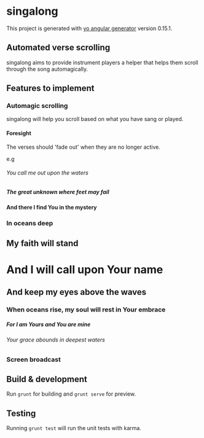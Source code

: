 # singalong

This project is generated with [yo angular generator](https://github.com/yeoman/generator-angular)
version 0.15.1.

## Automated verse scrolling

singalong aims to provide instrument players a helper that helps them scroll through the song automagically.

## Features to implement

### Automagic scrolling

singalong will help you scroll based on what you have sang or played.


#### Foresight

The verses should 'fade out' when they are no longer active.

e.g

###### You call me out upon the waters

##### The great unknown where feet may fail
 
#### And there I find You in the mystery

### In oceans deep

## My faith will stand

# And I will call upon Your name

## And keep my eyes above the waves

### When oceans rise, my soul will rest in Your embrace
 
##### For I am Yours and You are mine

###### Your grace abounds in deepest waters



### Screen broadcast

## Build & development

Run `grunt` for building and `grunt serve` for preview.

## Testing

Running `grunt test` will run the unit tests with karma.
